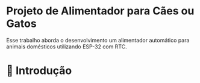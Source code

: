 # Projeto de Alimentador para Cães ou Gatos

Esse trabalho aborda o desenvolvimento um alimentador automático para animais domésticos utilizando ESP-32 com RTC.

# 🚀 Introdução
